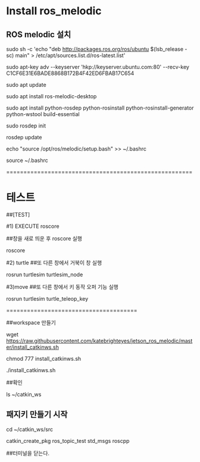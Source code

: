 # Install ros_melodic

## ROS melodic 설치

sudo sh -c 'echo "deb http://packages.ros.org/ros/ubuntu $(lsb_release -sc) main" > /etc/apt/sources.list.d/ros-latest.list'

sudo apt-key adv --keyserver 'hkp://keyserver.ubuntu.com:80' --recv-key C1CF6E31E6BADE8868B172B4F42ED6FBAB17C654

sudo apt update

sudo apt install ros-melodic-desktop

sudo apt install python-rosdep python-rosinstall python-rosinstall-generator python-wstool build-essential 

sudo rosdep init

rosdep update

echo "source /opt/ros/melodic/setup.bash" >> ~/.bashrc

source ~/.bashrc

======================================================
# 테스트

##[TEST]

#1) EXECUTE roscore 

##창을 새로 띄운 후 roscore 실행 

roscore

#2) turtle
##또 다른 창에서 거북이 창 실행

rosrun turtlesim turtlesim_node

#3)move
##또 다른 창에서 키 동작 오퍼 기능 실행

rosrun turtlesim turtle_teleop_key


======================================

##workspace 만들기

wget https://raw.githubusercontent.com/katebrighteyes/jetson_ros_melodic/master/install_catkinws.sh

chmod 777 install_catkinws.sh

./install_catkinws.sh

##확인

ls ~/catkin_ws


## 패지키 만들기 시작

cd ~/catkin_ws/src

catkin_create_pkg ros_topic_test std_msgs roscpp



##터미널을 닫는다.


